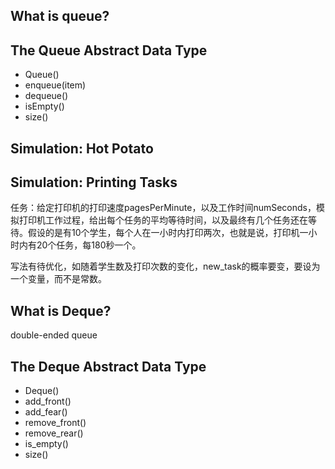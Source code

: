 ## What is queue?

## The Queue Abstract Data Type

- Queue()
- enqueue(item)
- dequeue()
- isEmpty()
- size()

## Simulation: Hot Potato

## Simulation: Printing Tasks

任务：给定打印机的打印速度pagesPerMinute，以及工作时间numSeconds，模拟打印机工作过程，给出每个任务的平均等待时间，以及最终有几个任务还在等待。假设的是有10个学生，每个人在一小时内打印两次，也就是说，打印机一小时内有20个任务，每180秒一个。

写法有待优化，如随着学生数及打印次数的变化，new_task的概率要变，要设为一个变量，而不是常数。

## What is Deque?

double-ended queue

## The Deque Abstract Data Type

- Deque()
- add_front()
- add_fear()
- remove_front()
- remove_rear()
- is_empty()
- size()

